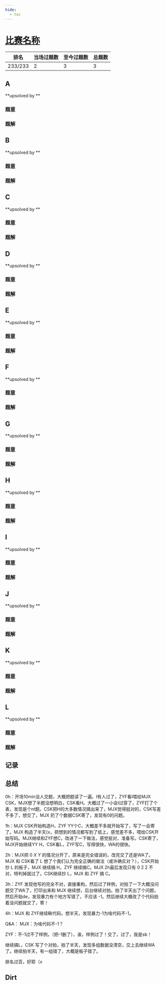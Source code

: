 ```yaml
---
hide:
  - toc
---
```


# [比赛名称](https://codeforc.es/)

| 排名    | 当场过题数 | 至今过题数 | 总题数 |
| ------- | ---------- | ---------- | ------ |
| 233/233 | 2          | 3          | 3      |

## **A**

**upsolved by **

### 题意



### 题解



## **B**

**upsolved by **

### 题意



### 题解



## **C**

**upsolved by **

### 题意



### 题解



## **D**

**upsolved by **

### 题意



### 题解



## **E**

**upsolved by **

### 题意



### 题解



## **F**

**upsolved by **

### 题意



### 题解



## **G**

**upsolved by **

### 题意



### 题解



## **H**

**upsolved by **

### 题意



### 题解



## **I**

**upsolved by **

### 题意



### 题解



## **J**

**upsolved by **

### 题意



### 题解



## **K**

**upsolved by **

### 题意



### 题解



## **L**

**upsolved by **

### 题意



### 题解



## **记录**



## **总结**

0h：开场10min没人交题，大概把题读了一遍。I有人过了，ZYF看I喂给MJX CSK，MJX想了半题没想明白，CSK看H。大概过了一小会I过穿了，ZYF打了个表，发现是个nt题。CSK把H的大多数情况搞出来了，MJX觉得挺对的，CSK写差不多了，想交了，MJX 扔了个数据CSK寄了，发现有0的问题。

1h：MJX CSK开始构造H，ZYF YY个C，大概差不多就开始写了，写了一会寄了。MJX 构造了半天(x，把想到的情况都写到了纸上，感觉差不多，喂给CSK开始写码。MJX继续和ZYF想C，改进了一下做法，感觉挺对，准备写。CSK寄了，MJX开始继续YY H，CSK看L，ZYF写C，写得很快，WA的很快。

2h：MJX把 $0\ X\ Y$ 的情况分开了，原来是完全错误的，改完交了还是WA了。MJX 和 CSK看了 L 想了个我们认为完全正确的做法（或许确实对？），CSK开始抄 L 的板子，MJX 继续搞 H，ZYF 继续搞C。MJX 2h最后发现只有 $0\ 2\ 2$ 不对，特判掉就过了。CSK继续抄 L，MJX 和 ZYF 搞 C。

3h：ZYF 发现他写的完全不对，直接重构，然后过了样例，对拍了一下大概没问题交了WA了，打印出来和 MJX 继续想，后台继续对拍。拍了半天出了个问题，然后开始de，发现暴力有个地方写错了，不应该 -1。然后继续大概改了个代码拍着没问题就交了，寄！

4h：MJX 和 ZYF继续瞅代码，想半天，发现暴力-1为啥代码不-1。

Q&A：
MJX：为啥代码不-1？

ZYF：不-1过不了样例，（把-1删了），诶，样例过了！交了，过了，我是sb！

继续搞L，CSK 写了个对拍，拍了半天，发现多组数据没清空，交上去继续WA了。继续拍半天，有一组错了，大概是板子错了。

排名过百，好耶（x

## **Dirt**


